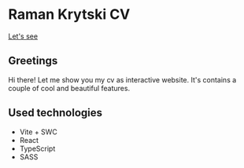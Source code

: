# Raman Krytski CV

[Let's see](https://rkey-cv.netlify.app/)

## Greetings
Hi there! Let me show you my cv as interactive website.
It's contains a couple of cool and beautiful features.

## Used technologies
- Vite + SWC
- React
- TypeScript
- SASS

